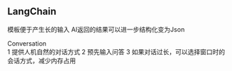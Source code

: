 ## LangChain
模板便于产生长的输入
AI返回的结果可以进一步结构化变为Json

Conversation  
1 提供人机自然的对话方式
2 预先输入问答
3 如果对话过长，可以选择窗口时的会话方式，减少内存占用
